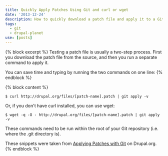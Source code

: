 ```yaml
---
title: Quickly Apply Patches Using Git and curl or wget
date: '2013-12-24'
description: How to quickly download a patch file and apply it to a Git repository in one line
tags:
  - git
  - drupal-planet
use: [posts]
---
```

{% block excerpt %}
Testing a patch file is usually a two-step process. First you download the patch file from the source, and then you run a separate command to apply it.

You can save time and typing by running the two commands on one line:
{% endblock %}

{% block content %}
```language-bash
$ curl http://drupal.org/files/[patch-name].patch | git apply -v
```

Or, if you don't have curl installed, you can use wget:

```language-bash
$ wget -q -O - http://drupal.org/files/[patch-name].patch | git apply -v
```

These commands need to be run within the root of your Git repository (i.e. where the .git directory is).

These snippets were taken from [Applying Patches with Git](https://drupal.org/node/1399218) on Drupal.org.
{% endblock %}
